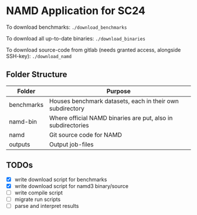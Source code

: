 # NAMD Application for SC24

To download benchmarks: `./download_benchmarks`

To download all up-to-date binaries: `./download_binaries`

To download source-code from gitlab (needs granted access, alongside SSH-key): `./download_namd`

## Folder Structure

| Folder     | Purpose                                                      |
|------------|--------------------------------------------------------------|
| benchmarks | Houses benchmark datasets, each in their own subdirectory    |
| namd-bin   | Where official NAMD binaries are put, also in subdirectories |
| namd       | Git source code for NAMD                                     |
| outputs    | Output job-files                                             |

## TODOs

- [X] write download script for benchmarks
- [X] write download script for namd3 binary/source
- [ ] write compile script
- [ ] migrate run scripts
- [ ] parse and interpret results
